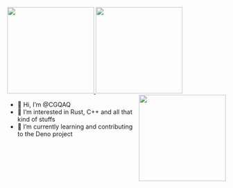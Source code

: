 <a href="https://github.com/cgqaq#gh-light-mode-only">
  <img height="200" src="https://github-readme-stats.vercel.app/api?username=cgqaq&show_icons=true&icon_color=805AD5&text_color=718096&bg_color=ffffff&hide_title=true#gh-light-mode-only" />
</a>

<a href="https://github.com/cgqaq#gh-dark-mode-only">
  <img height="200" src="https://github-readme-stats.vercel.app/api?username=cgqaq&show_icons=true&hide_title=true&theme=merko#gh-dark-mode-only" />
</a>

<a href="https://github.com/cgqaq">
  <img height="200" align="right" src="https://github-readme-stats.vercel.app/api/top-langs/?username=cgqaq&layout=compact&langs_count=8" />
</a>

- 👋 Hi, I’m @CGQAQ
- 👀 I’m interested in Rust, C++ and all that kind of stuffs
- 🌱 I’m currently learning and contributing to the Deno project

<!---
CGQAQ/CGQAQ is a ✨ special ✨ repository because its `README.md` (this file) appears on your GitHub profile.
You can click the Preview link to take a look at your changes.
--->
